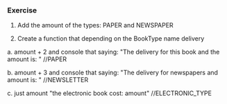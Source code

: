 ### Exercise

1. Add the amount of the types: PAPER and NEWSPAPER

2. Create a function that depending on the BookType name delivery

a. amount + 2 and console that saying: "The delivery for this book and the amount is: " //PAPER

b. amount + 3 and console that saying: "The delivery for newspapers and amount is: " //NEWSLETTER

c. just amount  "the electronic book cost: amount" //ELECTRONIC_TYPE